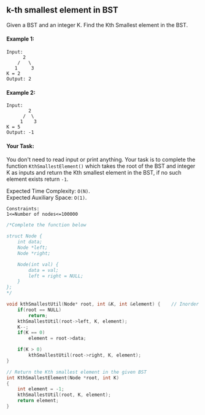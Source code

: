 ## k-th smallest element in BST

Given a BST and an integer K. Find the Kth Smallest element in the BST.

#### Example 1:

```
Input:
      2
    /   \
   1     3
K = 2
Output: 2
```

#### Example 2:

```
Input:
        2
      /  \
     1    3
K = 5
Output: -1
```

#### Your Task:

You don't need to read input or print anything. Your task is to complete the function `KthSmallestElement()` which takes the root of the BST and integer K as inputs and return the Kth smallest element in the BST, if no such element exists return `-1`.

Expected Time Complexity: `O(N)`.  
Expected Auxiliary Space: `O(1)`.

```
Constraints:
1<=Number of nodes<=100000
```

```c++
/*Complete the function below

struct Node {
    int data;
    Node *left;
    Node *right;

    Node(int val) {
        data = val;
        left = right = NULL;
    }
};
*/

void kthSmallestUtil(Node* root, int &K, int &element) {    // Inorder traversal and reducing the k upon hitting the end
    if(root == NULL)
        return;
    kthSmallestUtil(root->left, K, element);
    K--;
    if(K == 0)
        element = root->data;

    if(K > 0)
        kthSmallestUtil(root->right, K, element);
}

// Return the Kth smallest element in the given BST
int KthSmallestElement(Node *root, int K)
{
    int element = -1;
    kthSmallestUtil(root, K, element);
    return element;
}
```
